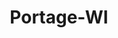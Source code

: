 ---
title: Portage-WI
slug: portage-wi
f_state:
- cms/state/wisconsin.md
f_locations:
- cms/payday-loan/check-go-10023.md
- cms/payday-loan/check-advance-10334.md
- cms/payday-loan/check-advance-10346.md
- cms/payday-loan/check-advance-10347.md
- cms/payday-loan/check-advance-10348.md
- cms/payday-loan/check-into-cash-12631.md
- cms/payday-loan/speedy-loan-corporation-72-26839.md
- cms/payday-loan/speedy-loan-corporation-72-26840.md
updated-on: '2024-05-30T13:41:28.615Z'
created-on: '2024-05-30T13:41:28.615Z'
published-on: '2024-05-30T13:54:32.469Z'
f_city: Portage
layout: '[city].html'
tags: city
---